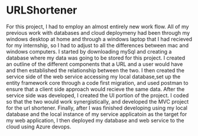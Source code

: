 # URLShortener
For this project, I had to employ an almost entirely new work flow. All of my previous work with databases and cloud deploymeny had been through my windows desktop at home and through a windows laptop that I had recieved for my internship, so I had to adjust to all the differences between mac and windows computers. I started by downloading mySql and creating a database where my data was going to be stored for this project. I created an outline of the different components that a URL and a user would have and then established the relationship between the two. I then created the service side of the web service accessing my local database,set up the entity framework core through a code first migration, and used postman to ensure that a client side approach would recieve the same data. After the service side was developed, I created the UI portion of the project. I coded so that the two would work synergistically, and developed the MVC project for the url shortener. Finally, after I was finished developing using my local database and the local instance of my service applicatoin as the target for my web application, I then deployed my database and web service to the cloud using Azure devops.
